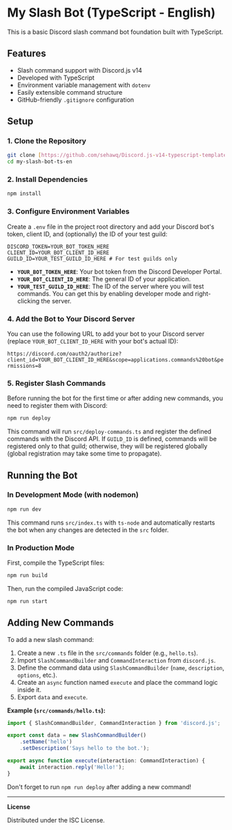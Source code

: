 # My Slash Bot (TypeScript - English)

This is a basic Discord slash command bot foundation built with TypeScript.

## Features

- Slash command support with Discord.js v14
- Developed with TypeScript
- Environment variable management with `dotenv`
- Easily extensible command structure
- GitHub-friendly `.gitignore` configuration

## Setup

### 1. Clone the Repository

```bash
git clone [https://github.com/sehawq/Discord.js-v14-typescript-template.git](https://github.com/sehawq/Discord.js-v14-typescript-template.git)
cd my-slash-bot-ts-en
```

### 2. Install Dependencies

```bash
npm install
```

### 3. Configure Environment Variables

Create a `.env` file in the project root directory and add your Discord bot's token, client ID, and (optionally) the ID of your test guild:

```env
DISCORD_TOKEN=YOUR_BOT_TOKEN_HERE
CLIENT_ID=YOUR_BOT_CLIENT_ID_HERE
GUILD_ID=YOUR_TEST_GUILD_ID_HERE # For test guilds only
```

  - **`YOUR_BOT_TOKEN_HERE`**: Your bot token from the Discord Developer Portal.
  - **`YOUR_BOT_CLIENT_ID_HERE`**: The general ID of your application.
  - **`YOUR_TEST_GUILD_ID_HERE`**: The ID of the server where you will test commands. You can get this by enabling developer mode and right-clicking the server.

### 4. Add the Bot to Your Discord Server

You can use the following URL to add your bot to your Discord server (replace `YOUR_BOT_CLIENT_ID_HERE` with your bot's actual ID):

`https://discord.com/oauth2/authorize?client_id=YOUR_BOT_CLIENT_ID_HERE&scope=applications.commands%20bot&permissions=8`

### 5. Register Slash Commands

Before running the bot for the first time or after adding new commands, you need to register them with Discord:

```bash
npm run deploy
```

This command will run `src/deploy-commands.ts` and register the defined commands with the Discord API. If `GUILD_ID` is defined, commands will be registered only to that guild; otherwise, they will be registered globally (global registration may take some time to propagate).

## Running the Bot

### In Development Mode (with nodemon)

```bash
npm run dev
```

This command runs `src/index.ts` with `ts-node` and automatically restarts the bot when any changes are detected in the `src` folder.

### In Production Mode

First, compile the TypeScript files:

```bash
npm run build
```

Then, run the compiled JavaScript code:

```bash
npm run start
```

## Adding New Commands

To add a new slash command:

1.  Create a new `.ts` file in the `src/commands` folder (e.g., `hello.ts`).
2.  Import `SlashCommandBuilder` and `CommandInteraction` from `discord.js`.
3.  Define the command data using `SlashCommandBuilder` (`name`, `description`, `options`, etc.).
4.  Create an `async` function named `execute` and place the command logic inside it.
5.  Export `data` and `execute`.

**Example (`src/commands/hello.ts`):**

```typescript
import { SlashCommandBuilder, CommandInteraction } from 'discord.js';

export const data = new SlashCommandBuilder()
    .setName('hello')
    .setDescription('Says hello to the bot.');

export async function execute(interaction: CommandInteraction) {
    await interaction.reply('Hello!');
}
```

Don't forget to run `npm run deploy` after adding a new command!

-----

**License**


Distributed under the ISC License.
